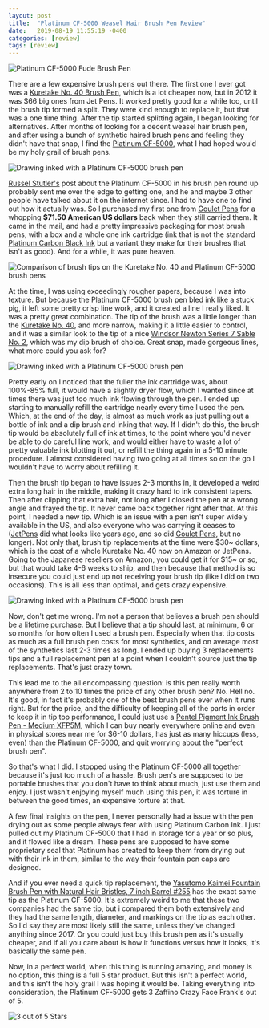 ```yaml
---
layout: post
title:  "Platinum CF-5000 Weasel Hair Brush Pen Review"
date:   2019-08-19 11:55:19 -0400
categories: [review]
tags: [review]
---
```


![Platinum CF-5000 Fude Brush Pen](/assets/img/blog-images/platinum-cf-5000.JPG)

There are a few expensive brush pens out there.  The first one I ever got was a [Kuretake No. 40 Brush Pen](https://www.jetpens.com/Kuretake-No.-40-Fountain-Brush-Pen-Bristles-Matte-Black/pd/3958), which is a lot cheaper now, but in 2012 it was $66 big ones from Jet Pens.  It worked pretty good for a while too, until the brush tip formed a split.  They were kind enough to replace it, but that was a one time thing.  After the tip started splitting again, I began looking for alternatives.  After months of looking for a decent weasel hair brush pen, and after using a bunch of synthetic haired brush pens and feeling they didn't have that snap, I find the [Platinum CF-5000](http://platinumpenusa.com/luxury-writing/classic-collection/#attachment_906), what I had hoped would be my holy grail of brush pens.   

![Drawing inked with a Platinum CF-5000 brush pen](/assets/img/blog-images/drawing-inked-with-platinum-cf-5000-1.JPG)

<!--more-->


[Russel Stutler's](https://www.stutler.cc/other/sketchbook/sketchbook_c_03.html) post about the Platinum CF-5000 in his brush pen round up probably sent me over the edge to getting one, and he and maybe 3 other people have talked about it on the internet since.  I had to have one to find out how it actually was.  So I purchased my first one from [Goulet Pens](https://www.gouletpens.com/) for a whopping **$71.50 American US dollars** back when they still carried them.  It came in the mail, and had a pretty impressive packaging for most brush pens, with a box and a whole one ink cartridge (ink that is not the standard [Platinum Carbon Black Ink](https://www.gouletpens.com/products/platinum-carbon-black-60ml-bottled-ink?variant=11884753027115) but a variant they make for their brushes that isn't as good).  And for a while, it was pure heaven.

![Comparison of brush tips on the Kuretake No. 40 and Platinum CF-5000 brush pens](/assets/img/blog-images/kuretake-no-40-vs-platinum-cf-5000.JPG)

At the time, I was using exceedingly rougher papers, because I was into texture.  But because the Platinum CF-5000 brush pen bled ink like a stuck pig, it left some pretty crisp line work, and it created a line I really liked.  It was a pretty great combination.  The tip of the brush was a little longer than the [Kuretake No. 40](https://www.jetpens.com/Kuretake-No.-40-Fountain-Brush-Pen-Bristles-Matte-Black/pd/3958), and more narrow, making it a little easier to control, and it was a similar look to the tip of a nice [Windsor Newton Series 7 Sable No. 2](http://www.winsornewton.com/na/shop/brushes/for-water-colour/series-7-kolinsky-sable-brushes/series-7-kolinsky-sable-brush-round-short-handle-size-2-brush-5007002), which was my dip brush of choice.  Great snap, made gorgeous lines, what more could you ask for?


![Drawing inked with a Platinum CF-5000 brush pen](/assets/img/blog-images/drawing-inked-with-platinum-cf-5000-2.JPG)

Pretty early on I noticed that the fuller the ink cartridge was, about 100%-85% full, it would have a slightly dryer flow, which I wanted since at times there was just too much ink flowing through the pen.  I ended up starting to manually refill the cartridge nearly every time I used the pen.  Which, at the end of the day, is almost as much work as just pulling out a bottle of ink and a dip brush and inking that way.  If I didn't do this, the brush tip would be absolutely full of ink at times, to the point where you'd never be able to do careful line work, and would either have to waste a lot of pretty valuable ink blotting it out, or refill the thing again in a 5-10 minute procedure.  I almost considered having two going at all times so on the go I wouldn't have to worry about refilling it.

Then the brush tip began to have issues 2-3 months in, it developed a weird extra long hair in the middle, making it crazy hard to ink consistent tapers.  Then after clipping that extra hair, not long after I closed the pen at a wrong angle and frayed the tip.  It never came back together right after that.  At this point, I needed a new tip.  Which is an issue with a pen isn't super widely available in the US, and also everyone who was carrying it ceases to ([JetPens](https://www.jetpens.com/Platinum-CF-5000-Natural-Weasel-Hair-Brush-Pen-Blue-Marble-Print-Body/pd/7217) did what looks like years ago, and so did [Goulet Pens](https://www.gouletpens.com/), but no longer).  Not only that, brush tip replacements at the time were $30~ dollars, which is the cost of a whole Kuretake No. 40 now on Amazon or JetPens.  Going to the Japanese resellers on Amazon, you could get it for $15~ or so, but that would take 4-6 weeks to ship, and then because that method is so insecure you could just end up not receiving your brush tip (like I did on two occasions).  This is all less than optimal, and gets crazy expensive.

![Drawing inked with a Platinum CF-5000 brush pen](/assets/img/blog-images/drawing-inked-with-platinum-cf-5000-3.JPG)

Now, don't get me wrong.  I'm not a person that believes a brush pen should be a lifetime purchase.  But I believe that a tip should last, at minimum, 6 or so months for how often I used a brush pen. Especially when that tip costs as much as a full brush pen costs for most synthetics, and on average most of the synthetics last 2-3 times as long.  I ended up buying 3 replacements tips and a full replacement pen at a point when I couldn't source just the tip replacements.  That's just crazy town.

This lead me to the all encompassing question:  is this pen really worth anywhere from 2 to 10 times the price of any other brush pen?  No. Hell no.  It's good, in fact it's probably one of the best brush pens ever when it runs right.  But for the price, and the difficulty of keeping all of the parts in order to keep it in tip top performance, I could just use a [Pentel Pigment Ink Brush Pen - Medium XFP5M](https://www.jetpens.com/Pentel-Pigment-Ink-Brush-Pen-Medium/pd/10975), which I can buy nearly everywhere online and even in physical stores near me for $6-10 dollars, has just as many hiccups (less, even) than the Platinum CF-5000, and quit worrying about the "perfect brush pen".

So that's what I did.  I stopped using the Platinum CF-5000 all together because it's just too much of a hassle.  Brush pen's are supposed to be portable brushes that you don't have to think about much, just use them and enjoy.  I just wasn't enjoying myself much using this pen, it was torture in between the good times, an expensive torture at that.

A few final insights on the pen, I never personally had a issue with the pen drying out as some people always fear with using Platinum Carbon Ink.  I just pulled out my Platinum CF-5000 that I had in storage for a year or so plus, and it flowed like a dream.  These pens are supposed to have some proprietary seal that Platinum has created to keep them from drying out with their ink in them, similar to the way their fountain pen caps are designed.

And if you ever need a quick tip replacement, the [Yasutomo Kaimei Fountain Brush Pen with Natural Hair Bristles, 7 inch Barrel #255](https://www.amazon.com/gp/product/B0011ZF2TC/ref=ppx_yo_dt_b_search_asin_title?ie=UTF8&psc=1) has the exact same tip as the Platinum CF-5000.  It's extremely weird to me that these two companies had the same tip, but i compared them both extensively and they had the same length, diameter, and markings on the tip as each other.  So I'd say they are most likely still the same, unless they've changed anything since 2017.  Or you could just buy this brush pen as it's usually cheaper, and if all you care about is how it functions versus how it looks, it's basically the same pen.

Now, in a perfect world, when this thing is running amazing, and money is no option, this thing is a full 5 star product.  But this isn't a perfect world, and this isn't the holy grail I was hoping it would be. Taking everything into consideration, the Platinum CF-5000 gets 3 Zaffino Crazy Face Frank's out of 5.  

![3 out of 5 Stars](/assets/img/blog-images/zaffino-scale-3-star.jpg)
